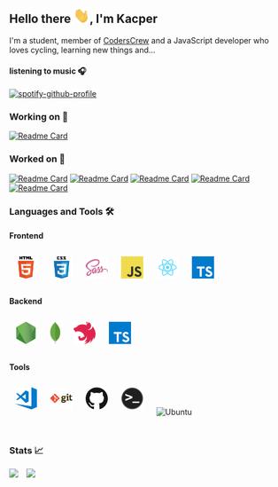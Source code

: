 ## Hello there <img src="./images/hi.gif" width="29px">, I'm Kacper

I'm a student, member of [CodersCrew](https://coderscrew.pl) and a JavaScript developer who loves cycling, learning new things and...

#### listening to music 🎧

[![spotify-github-profile](https://spotify-github-profile.vercel.app/api/view?uid=11137590088&cover_image=true&theme=novatorem)](https://open.spotify.com/user/11137590088?si=561ca247e4d94793)

### Working on 👷

[![Readme Card](https://github-readme-stats.vercel.app/api/pin/?username=CodersCrew&repo=coderscamp)](https://github.com/CodersCrew/coderscamp)

<!-- [![Readme Card](https://github-readme-stats.vercel.app/api/pin/?username=kacper-cyra&repo=portfolio)](https://github.com/kacper-cyra/portfolio) -->

### Worked on 🎉

[![Readme Card](https://github-readme-stats.vercel.app/api/pin/?username=lukaszdutka&repo=coders-camp-hackathon-2021-frontend)](https://github.com/lukaszdutka/coders-camp-hackathon-2021-frontend)
[![Readme Card](https://github-readme-stats.vercel.app/api/pin/?username=HubertLegec&repo=bikely)](https://github.com/HubertLegec/bikely)
[![Readme Card](https://github-readme-stats.vercel.app/api/pin/?username=kacper-cyra&repo=coderscamp-6th-edition-chess-ts)](https://github.com/kacper-cyra/coderscamp-6th-edition-chess-ts)
[![Readme Card](https://github-readme-stats.vercel.app/api/pin/?username=kacper-cyra&repo=react-leaflet-weather)](https://github.com/kacper-cyra/react-leaflet-weather)
[![Readme Card](https://github-readme-stats.vercel.app/api/pin/?username=kacper-cyra&repo=knapsack_problem)](https://github.com/kacper-cyra/knapsack_problem)

### Languages and Tools 🛠️

#### Frontend

<div>
<img width="40px" style="margin: 10px" alt="HTML5" src="https://raw.githubusercontent.com/github/explore/80688e429a7d4ef2fca1e82350fe8e3517d3494d/topics/html/html.png" />
<img width="40px" style="margin: 10px" alt="CSS3" src="https://raw.githubusercontent.com/github/explore/80688e429a7d4ef2fca1e82350fe8e3517d3494d/topics/css/css.png" />
<img width="40px" style="margin: 10px" alt="Sass" src="https://raw.githubusercontent.com/github/explore/80688e429a7d4ef2fca1e82350fe8e3517d3494d/topics/sass/sass.png" />
<img width="40px" style="margin: 10px" alt="JavaScript" src="https://raw.githubusercontent.com/github/explore/80688e429a7d4ef2fca1e82350fe8e3517d3494d/topics/javascript/javascript.png" />
<img width="40px" style="margin: 10px" alt="React" src="https://raw.githubusercontent.com/github/explore/80688e429a7d4ef2fca1e82350fe8e3517d3494d/topics/react/react.png" />
<img width="40px" style="margin: 10px" alt="TypeScript" src="https://raw.githubusercontent.com/github/explore/80688e429a7d4ef2fca1e82350fe8e3517d3494d/topics/typescript/typescript.png" />
</div>

#### Backend

<div>
<img width="40px" style="margin: 10px" alt="Node.js" src="https://raw.githubusercontent.com/github/explore/80688e429a7d4ef2fca1e82350fe8e3517d3494d/topics/nodejs/nodejs.png" />
<img height="40px" style="margin: 10px" alt="MongoDB" src="./images/mongodb.png" />
<img width="40px" style="margin: 10px" alt="Nest.js" src="./images/nestjs.svg" />
<img width="40px" style="margin: 10px" alt="TypeScript" src="https://raw.githubusercontent.com/github/explore/80688e429a7d4ef2fca1e82350fe8e3517d3494d/topics/typescript/typescript.png" />
</div>

#### Tools

<div>
<img width="40px" style="margin: 10px" alt="visual studio code" src="https://raw.githubusercontent.com/github/explore/80688e429a7d4ef2fca1e82350fe8e3517d3494d/topics/visual-studio-code/visual-studio-code.png"/>
<img width="40px" style="margin: 10px" alt="Git" src="https://raw.githubusercontent.com/github/explore/80688e429a7d4ef2fca1e82350fe8e3517d3494d/topics/git/git.png" />
<img width="40px" style="margin: 10px" alt="GitHub" src="https://raw.githubusercontent.com/github/explore/78df643247d429f6cc873026c0622819ad797942/topics/github/github.png" />
<img width="40px" style="margin: 10px" alt="Terminal" src="https://raw.githubusercontent.com/github/explore/80688e429a7d4ef2fca1e82350fe8e3517d3494d/topics/terminal/terminal.png" />
<img width="40px" style="margin: 10px" alt="Ubuntu" src="./images/ubuntu.ico" />
</div>

<br/>

### Stats 📈

<div style="display:flex; align-content: center">
<img style="margin-right: 15px" src="https://github-readme-stats.vercel.app/api?username=kacper-cyra&&show_icons=true">
<img src="https://github-readme-stats.vercel.app/api/top-langs/?username=kacper-cyra&hide=TeX&layout=compact" />
</div>
